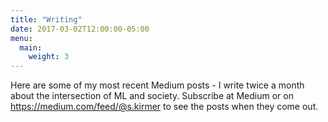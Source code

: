 ```yaml
---
title: "Writing"
date: 2017-03-02T12:00:00-05:00
menu:
  main:
    weight: 3
---
```


Here are some of my most recent Medium posts - I write twice a month about the intersection of ML and society. Subscribe at Medium or on https://medium.com/feed/@s.kirmer to see the posts when they come out.
